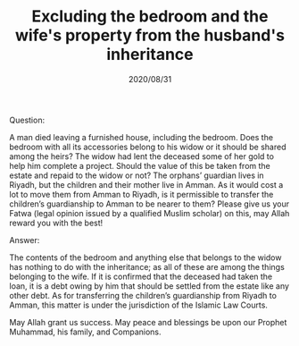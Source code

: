 ﻿---
layout: post
title: "Excluding the bedroom and the wife's property from the husband's inheritance"
publisher: "alsalafiyyah@icloud.com"
source: "Fatawa Al-Lajnah Ad-Da'imah no. 4724"
hijri: Muharram 12, 1442 AH
date: 2020/08/31
category: [inheritance, marriage, women]
shaykhs: 
 - Shaykh Abdul-Aziz ibn Baz
 - Shaykh Abdullah ibn Ghudayyan
 - Shaykh Abdul-Razzaq al-Afify
---

Question:

A man died leaving a furnished house, including the bedroom. Does the bedroom with all its accessories belong to his widow or it should be shared among the heirs? The widow had lent the deceased some of her gold to help him complete a project. Should the value of this be taken from the estate and repaid to the widow or not? The orphans’ guardian lives in Riyadh, but the children and their mother live in Amman. As it would cost a lot to move them from Amman to Riyadh, is it permissible to transfer the children’s guardianship to Amman to be nearer to them? Please give us your Fatwa (legal opinion issued by a qualified Muslim scholar) on this, may Allah reward you with the best!

Answer:

The contents of the bedroom and anything else that belongs to the widow has nothing to do with the inheritance; as all of these are among the things belonging to the wife. If it is confirmed that the deceased had taken the loan, it is a debt owing by him that should be settled from the estate like any other debt. As for transferring the children’s guardianship from Riyadh to Amman, this matter is under the jurisdiction of the Islamic Law Courts.

May Allah grant us success. May peace and blessings be upon our Prophet Muhammad, his family, and Companions.
